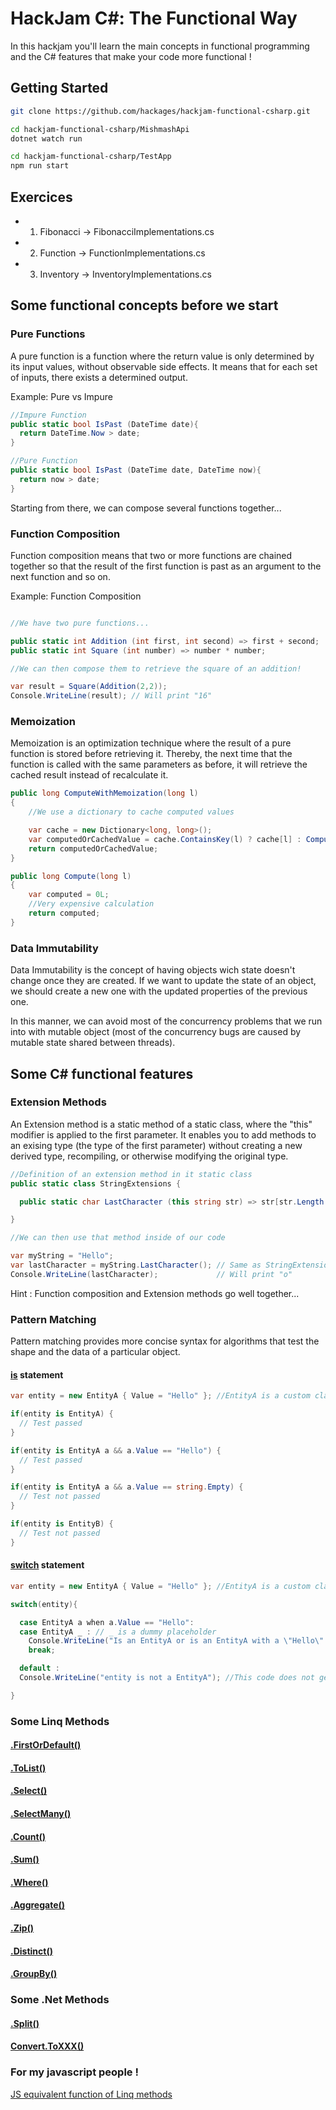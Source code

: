 # HackJam C#: The Functional Way

In this hackjam you'll learn the main concepts in functional programming and the C# features that make your code more functional !

## Getting Started

```Bash
git clone https://github.com/hackages/hackjam-functional-csharp.git
```

```Bash
cd hackjam-functional-csharp/MishmashApi
dotnet watch run
```

```Bash
cd hackjam-functional-csharp/TestApp
npm run start
```

## Exercices

- 1.  Fibonacci -> FibonacciImplementations.cs
- 2.  Function -> FunctionImplementations.cs
- 3.  Inventory -> InventoryImplementations.cs

## Some functional concepts before we start

### Pure Functions

A pure function is a function where the return value is only determined by its input values, without observable side effects.
It means that for each set of inputs, there exists a determined output.

Example: Pure vs Impure

```csharp
//Impure Function
public static bool IsPast (DateTime date){
  return DateTime.Now > date;
}

//Pure Function
public static bool IsPast (DateTime date, DateTime now){
  return now > date;
}
```

Starting from there, we can compose several functions together...

### Function Composition

Function composition means that two or more functions are chained together so that the result of the first function is past as an argument to the next function and so on.

Example: Function Composition

```csharp

//We have two pure functions...

public static int Addition (int first, int second) => first + second;
public static int Square (int number) => number * number;

//We can then compose them to retrieve the square of an addition!

var result = Square(Addition(2,2));
Console.WriteLine(result); // Will print "16"
```

### Memoization

Memoization is an optimization technique where the result of a pure function is stored before retrieving it.
Thereby, the next time that the function is called with the same parameters as before, it will retrieve the cached result instead of recalculate it.

```csharp
public long ComputeWithMemoization(long l)
{
    //We use a dictionary to cache computed values

    var cache = new Dictionary<long, long>();
    var computedOrCachedValue = cache.ContainsKey(l) ? cache[l] : Compute(l);
    return computedOrCachedValue;
}

public long Compute(long l)
{
    var computed = 0L;
    //Very expensive calculation
    return computed;
}
```

### Data Immutability

Data Immutability is the concept of having objects wich state doesn't change once they are created.
If we want to update the state of an object, we should create a new one with the updated properties of the previous one.

In this manner, we can avoid most of the concurrency problems that we run into with mutable object (most of the concurrency bugs are caused by mutable state shared between threads).

## Some C# functional features

### Extension Methods

An Extension method is a static method of a static class, where the "this" modifier is applied to the first parameter. It enables you to add methods to an exising type (the type of the first parameter) without creating a new derived type, recompiling, or otherwise modifying the original type.

```csharp
//Definition of an extension method in it static class
public static class StringExtensions {

  public static char LastCharacter (this string str) => str[str.Length -1];

}

//We can then use that method inside of our code

var myString = "Hello";
var lastCharacter = myString.LastCharacter(); // Same as StringExtensions.LastCharacter(myString);
Console.WriteLine(lastCharacter);             // Will print "o"
```

Hint : Function composition and Extension methods go well together...

### Pattern Matching

Pattern matching provides more concise syntax for algorithms that test the shape and the data of a particular object.

#### [is](https://docs.microsoft.com/en-us/dotnet/csharp/pattern-matching#the-is-type-pattern-expression) statement

```csharp
var entity = new EntityA { Value = "Hello" }; //EntityA is a custom class...

if(entity is EntityA) {
  // Test passed
}

if(entity is EntityA a && a.Value == "Hello") {
  // Test passed
}

if(entity is EntityA a && a.Value == string.Empty) {
  // Test not passed
}

if(entity is EntityB) {
  // Test not passed
}

```

#### [switch](https://docs.microsoft.com/en-us/dotnet/csharp/pattern-matching#using-pattern-matching-switch-statements) statement

```csharp
var entity = new EntityA { Value = "Hello" }; //EntityA is a custom class...

switch(entity){

  case EntityA a when a.Value == "Hello":
  case EntityA _ : // _ is a dummy placeholder
    Console.WriteLine("Is an EntityA or is an EntityA with a \"Hello\" value"); //This code get reached
    break;

  default :
  Console.WriteLine("entity is not a EntityA"); //This code does not get reached in this example

}
```

### Some Linq Methods

#### [.FirstOrDefault()](<https://msdn.microsoft.com/en-us/library/bb340482(v=vs.110).aspx>)

#### [.ToList()](<https://msdn.microsoft.com/en-us/library/bb342261(v=vs.110).aspx>)

#### [.Select()](<https://msdn.microsoft.com/en-us/library/bb548891(v=vs.110).aspx>)

#### [.SelectMany()](<https://msdn.microsoft.com/en-us/library/bb534336(v=vs.110).aspx>)

#### [.Count()](<https://msdn.microsoft.com/en-us/library/bb338038(v=vs.110).aspx>)

#### [.Sum()](<https://msdn.microsoft.com/en-us/library/bb338442(v=vs.110).aspx>)

#### [.Where()](<https://msdn.microsoft.com/en-us/library/bb534803(v=vs.110).aspx>)

#### [.Aggregate()](<https://msdn.microsoft.com/en-us/library/bb548651(v=vs.110).aspx>)

#### [.Zip()](<https://msdn.microsoft.com/en-us/library/dd267698(v=vs.110).aspx>)

#### [.Distinct()](<https://msdn.microsoft.com/en-us/library/bb348436(v=vs.110).aspx>)

#### [.GroupBy()](https://docs.microsoft.com/en-us/dotnet/csharp/linq/group-query-results)

### Some .Net Methods

#### [.Split()](<https://msdn.microsoft.com/en-us/library/tabh47cf(v=vs.110).aspx>)

#### [Convert.ToXXX()](<https://docs.microsoft.com/en-us/previous-versions/windows/embedded/dd169375(v=msdn.10)>)

### For my javascript people !

[JS equivalent function of Linq methods](https://gist.github.com/DanDiplo/30528387da41332ff22b)

